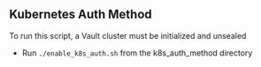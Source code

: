 ## Kubernetes Auth Method

To run this script, a Vault cluster must be initialized and unsealed 

* Run `./enable_k8s_auth.sh` from the k8s_auth_method directory
